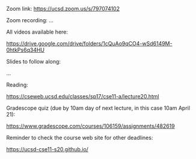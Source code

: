 Zoom link: https://ucsd.zoom.us/s/797074102

Zoom recording: ...

All videos available here:

https://drive.google.com/drive/folders/1cQuAo9qCO4-wSd6149M-0htkPs6q34HU

Slides to follow along:

...

Reading:

https://cseweb.ucsd.edu/classes/sp17/cse11-a/lecture20.html

Gradescope quiz (due by 10am day of next lecture, in this case 10am April 21):

https://www.gradescope.com/courses/106159/assignments/482619

Reminder to check the course web site for other deadlines:

https://ucsd-cse11-s20.github.io/

